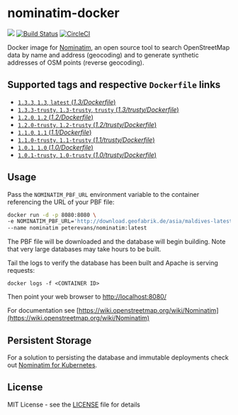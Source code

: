 # nominatim-docker
[![](https://images.microbadger.com/badges/image/peterevans/nominatim.svg)](https://microbadger.com/images/peterevans/nominatim)
[![Build Status](https://travis-ci.org/peter-evans/nominatim-docker.svg?branch=master)](https://travis-ci.org/peter-evans/nominatim-docker)
[![CircleCI](https://circleci.com/gh/peter-evans/nominatim-docker/tree/master.svg?style=svg)](https://circleci.com/gh/peter-evans/nominatim-docker/tree/master)

Docker image for [Nominatim](https://github.com/openstreetmap/Nominatim), an open source tool to search OpenStreetMap data by name and address (geocoding) and to generate synthetic addresses of OSM points (reverse geocoding).

## Supported tags and respective `Dockerfile` links

- [`1.3.3`, `1.3`, `latest`  (*1.3/Dockerfile*)](https://github.com/peter-evans/nominatim-docker/tree/master)
- [`1.3.3-trusty`, `1.3-trusty`, `trusty`  (*1.3/trusty/Dockerfile*)](https://github.com/peter-evans/nominatim-docker/tree/master/archive/1.3/trusty)
- [`1.2.0`, `1.2` (*1.2/Dockerfile*)](https://github.com/peter-evans/nominatim-docker/tree/master/archive/1.2)
- [`1.2.0-trusty`, `1.2-trusty` (*1.2/trusty/Dockerfile*)](https://github.com/peter-evans/nominatim-docker/tree/master/archive/1.2/trusty)
- [`1.1.0`, `1.1` (*1.1/Dockerfile*)](https://github.com/peter-evans/nominatim-docker/tree/master/archive/1.1)
- [`1.1.0-trusty`, `1.1-trusty` (*1.1/trusty/Dockerfile*)](https://github.com/peter-evans/nominatim-docker/tree/master/archive/1.1/trusty)
- [`1.0.1`, `1.0` (*1.0/Dockerfile*)](https://github.com/peter-evans/nominatim-docker/tree/master/archive/1.0)
- [`1.0.1-trusty`, `1.0-trusty` (*1.0/trusty/Dockerfile*)](https://github.com/peter-evans/nominatim-docker/tree/master/archive/1.0/trusty)

## Usage
Pass the `NOMINATIM_PBF_URL` environment variable to the container referencing the URL of your PBF file:

```bash
docker run -d -p 8080:8080 \
-e NOMINATIM_PBF_URL='http://download.geofabrik.de/asia/maldives-latest.osm.pbf' \
--name nominatim peterevans/nominatim:latest
```
The PBF file will be downloaded and the database will begin building. Note that very large databases may take hours to be built.

Tail the logs to verify the database has been built and Apache is serving requests:
```
docker logs -f <CONTAINER ID>
```
Then point your web browser to [http://localhost:8080/](http://localhost:8080/)

For documentation see [https://wiki.openstreetmap.org/wiki/Nominatim](https://wiki.openstreetmap.org/wiki/Nominatim)

## Persistent Storage
For a solution to persisting the database and immutable deployments check out [Nominatim for Kubernetes](https://github.com/peter-evans/nominatim-k8s).

## License

MIT License - see the [LICENSE](LICENSE) file for details

